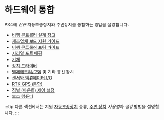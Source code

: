# 하드웨어 통합

PX4에 *신규* 자동조종장치와 주변장치를 통합하는 방법을 설명합니다.

* [비행 콘트롤러 설계 참고](../hardware/reference_design.md)
* [제조업체 보드 지원 가이드](../hardware/board_support_guide.md)
* [비행 콘트롤러 포팅 가이드](../hardware/porting_guide.md)
* [시리얼 포트 매핑](../hardware/serial_port_mapping.md)
* [기체](../dev_airframes/README.md)
* [장치 드라이버](../middleware/drivers.md)
* [텔레메트리/모뎀](../data_links/telemetry.md) 및 기타 통신 장치
* [센서와 액츄에이터 I/O](../sensor_bus/README.md)
* [RTK GPS (통합)](../advanced/rtk_gps.md)
* [짐벌 \(마운트\) 제어 설정](../advanced/gimbal_control.md)
* [보조 컴퓨터](../companion_computer/pixhawk_companion.md)

:::tip
다른 섹션에서는 지원 [자동조종장치](../flight_controller/README.md) 종류, [주변 장치](../peripherals/README.md) *사용법*과 *설정* 방법을 설명합니다.
:::
